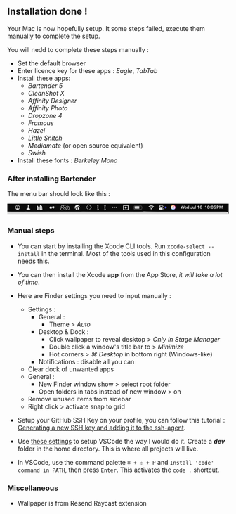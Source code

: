## Installation done !

Your Mac is now hopefully setup. It some steps failed, execute them manually to complete the setup.

You will nedd to complete these steps manually :

- Set the default browser
- Enter licence key for these apps : _Eagle_, _TabTab_
- Install these apps:
  - _Bartender 5_
  - _CleanShot X_
  - _Affinity Designer_
  - _Affinity Photo_
  - _Dropzone 4_
  - _Framous_
  - _Hazel_
  - _Little Snitch_
  - _Mediamate_ (or open source equivalent)
  - _Swish_
- Install these fonts : _Berkeley Mono_

### After installing Bartender

The menu bar should look like this :

![Menubar Order](./images/menubar-order.png)

### Manual steps

- You can start by installing the Xcode CLI tools. Run `xcode-select --install` in the terminal. Most of the tools used in this configuration needs this.

- You can then install the Xcode **app** from the App Store, _it will take a lot of time_.

- Here are Finder settings you need to input manually :

  - Settings :
    - General :
      - Theme > _Auto_
    - Desktop & Dock :
      - Click wallpaper to reveal desktop > _Only in Stage Manager_
      - Double click a window's title bar to > _Minimize_
      - Hot corners > _⌘ Desktop_ in bottom right (Windows-like)
    - Notifications : disable all you can
  - Clear dock of unwanted apps
  - General :
    - New Finder window show > select root folder
    - Open folders in tabs instead of new window > on
  - Remove unused items from sidebar
  - Right click > activate snap to grid

- Setup your GitHub SSH Key on your profile, you can follow this tutorial : [Generating a new SSH key and adding it to the ssh-agent](https://docs.github.com/en/authentication/connecting-to-github-with-ssh/generating-a-new-ssh-key-and-adding-it-to-the-ssh-agent?platform=mac).

- Use [these settings](https://github.com/404mat/setup-vscode) to setup VSCode the way I would do it.
  Create a **_dev_** folder in the home directory. This is where all projects will live.

- In VSCode, use the command palette `⌘ + ⇧ + P` and `Install 'code' command in PATH`, then press `Enter`. This activates the `code .` shortcut.

### Miscellaneous

- Wallpaper is from Resend Raycast extension
